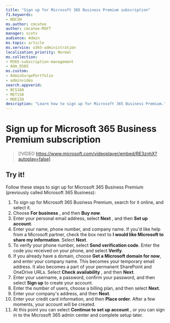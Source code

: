 ```yaml
---
title: "Sign up for Microsoft 365 Business Premium subscription"
f1.keywords:
- NOCSH
ms.author: cmcatee
author: cmcatee-MSFT
manager: scotv
audience: Admin
ms.topic: article
ms.service: o365-administration
localization_priority: Normal
ms.collection: 
- M365-subscription-management 
- Adm_O365
ms.custom: 
- AdminSurgePortfolio
- adminvideo
search.appverid:
- BCS160
- MET150
- MOE150
description: "Learn how to sign up for Microsoft 365 Business Premium."
---
```


# Sign up for Microsoft 365 Business Premium subscription

> [!VIDEO https://www.microsoft.com/videoplayer/embed/RE3znhX?autoplay=false]

## Try it!

Follow these steps to sign up for Microsoft 365 Business Premium (previously called Microsoft 365 Business):

1. To sign up for Microsoft 365 Business Premium, search for it online, and select it.
2. Choose  **For business** , and then  **Buy now**.
3. Enter your personal email address, select  **Next** , and then  **Set up account**.
4. Enter your name, phone number, and company name. If you&#39;d like help from a Microsoft partner, check the box next to  **I would like Microsoft to share my information**. Select  **Next**.
5. To verify your phone number, select  **Send verification code**. Enter the code you received on your phone, and select  **Verify**.
6. If you already have a domain, choose  **Get a Microsoft domain for now**, and enter your company name. This becomes your temporary email address. It also becomes a part of your permanent SharePoint and OneDrive URLs. Select  **Check availability** , and then  **Next**.
7. Enter your username, a password, confirm your password, and then select  **Sign up**  to create your account.
8. Enter the number of users, choose a billing plan, and then select  **Next**.
9.  Enter your company&#39;s address, and then  **Next**.
10. Enter your credit card information, and then  **Place order**. After a few moments, your account will be created.
11. At this point you can select  **Continue to set up account** , or you can sign in to the Microsoft 365 admin center and complete setup later.